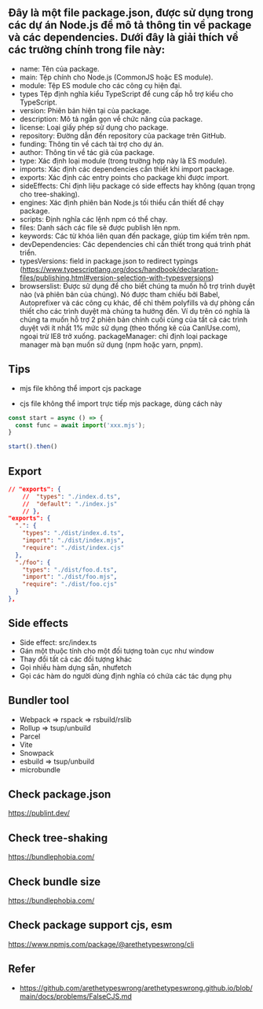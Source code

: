 ## Đây là một file package.json, được sử dụng trong các dự án Node.js để mô tả thông tin về package và các dependencies. Dưới đây là giải thích về các trường chính trong file này:

- name: Tên của package.
- main: Tệp chính cho Node.js (CommonJS hoặc ES module).
- module: Tệp ES module cho các công cụ hiện đại.
- types Tệp định nghĩa kiểu TypeScript để cung cấp hỗ trợ kiểu cho TypeScript.
- version: Phiên bản hiện tại của package.
- description: Mô tả ngắn gọn về chức năng của package.
- license: Loại giấy phép sử dụng cho package.
- repository: Đường dẫn đến repository của package trên GitHub.
- funding: Thông tin về cách tài trợ cho dự án.
- author: Thông tin về tác giả của package.
- type: Xác định loại module (trong trường hợp này là ES module).
- imports: Xác định các dependencies cần thiết khi import package.
- exports: Xác định các entry points cho package khi được import.
- sideEffects: Chỉ định liệu package có side effects hay không (quan trọng cho tree-shaking).
- engines: Xác định phiên bản Node.js tối thiểu cần thiết để chạy package.
- scripts: Định nghĩa các lệnh npm có thể chạy.
- files: Danh sách các file sẽ được publish lên npm.
- keywords: Các từ khóa liên quan đến package, giúp tìm kiếm trên npm.
- devDependencies: Các dependencies chỉ cần thiết trong quá trình phát triển.
- typesVersions:  field in package.json to redirect typings (https://www.typescriptlang.org/docs/handbook/declaration-files/publishing.html#version-selection-with-typesversions)
- browserslist: Được sử dụng để cho biết chúng ta muốn hỗ trợ trình duyệt nào (và phiên bản của chúng). Nó được tham chiếu bởi Babel, Autoprefixer và các công cụ khác, để chỉ thêm polyfills và dự phòng cần thiết cho các trình duyệt mà chúng ta hướng đến. Ví dụ trên có nghĩa là chúng ta muốn hỗ trợ 2 phiên bản chính cuối cùng của tất cả các trình duyệt với ít nhất 1% mức sử dụng (theo thống kê của CanIUse.com), ngoại trừ IE8 trở xuống.
 packageManager: chỉ định loại package manager mà bạn muốn sử dụng (npm hoặc yarn, pnpm).

## Tips

- mjs file không thể import cjs package

- cjs file không thể import trực tiếp mjs package, dùng cách này
```ts
const start = async () => {
  const func = await import('xxx.mjs');
}

start().then()
```

## Export

```json
// "exports": {
	// 	"types": "./index.d.ts",
	// 	"default": "./index.js"
	// },
"exports": {
  ".": {
    "types": "./dist/index.d.ts",
    "import": "./dist/index.mjs",
    "require": "./dist/index.cjs"
  },
  "./foo": {
    "types": "./dist/foo.d.ts",
    "import": "./dist/foo.mjs",
    "require": "./dist/foo.cjs"
  }
},
```

## Side effects

- Side effect: src/index.ts
- Gán một thuộc tính cho một đối tượng toàn cục như window
- Thay đổi tất cả các đối tượng khác
- Gọi nhiều hàm dựng sẵn, nhưfetch
- Gọi các hàm do người dùng định nghĩa có chứa các tác dụng phụ


## Bundler tool

- Webpack => rspack => rsbuild/rslib
- Rollup => tsup/unbuild
- Parcel
- Vite
- Snowpack
- esbuild => tsup/unbuild
- microbundle


## Check package.json

https://publint.dev/

## Check tree-shaking

https://bundlephobia.com/

## Check bundle size

https://bundlephobia.com/

## Check package support cjs, esm

https://www.npmjs.com/package/@arethetypeswrong/cli

## Refer

- https://github.com/arethetypeswrong/arethetypeswrong.github.io/blob/main/docs/problems/FalseCJS.md

